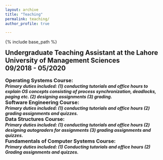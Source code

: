 ```yaml
---
layout: archive
title: "Teaching"
permalink: teaching/
author_profile: true

---
```


<style type='text/css'>
h2, h3, h4, h5, h6 {margin: 0;}
.br {display: block; margin-bottom: 0em; margin: 0;} 
</style>

{% include base_path %}

## Undergraduate Teaching Assistant at the Lahore University of Management Sciences
## 09/2018 - 05/2020

<br>

### Operating Systems Course: 
##### Primary duties included: (1) conducting tutorials and office hours to explain OS concepts consisting of process synchronization, deadlocks, paging etc. (2) designing assignments (3) grading. <br>

### Software Engineering Course: 
##### Primary duties included: (1) conducting tutorials and office hours (2) grading assignments and quizzes. <br>


### Data Structures Course: 
##### Primary duties included: (1) conducting tutorials and office hours (2) designing autograders for assignments (3) grading assignments and quizzes. <br>

### Fundamentals of Computer Systems Course: 
##### Primary duties included: (1) Conducting tutorials and office hours (2) Grading assignments and quizzes. <br>



<!-- ### Lecturer for Applied Machine Learning course at UC Berkeley
#### Fall 2021 (Aug 2021 - Dec 2021)
#### Lecturer in online Masters in Data Science at UC Berkeley School of Information
<br/> -->
<!-- 
### Instructor for Practical Natural Language Processing course at NYU Tandon (CS-GY 9223)
#### Fall 2020 (Sept 2020 - Dec 2020)
#### [Course Website](https://rasikabh.github.io/nlp2020)
#### Designed and taught introductory graduate course in practical NLP at NYU Tandon
<br/> -->

<!-- ### Co-Instructor for Network Security course at NYU (Online)
#### Spring 2020 (Jan 2020 - May 2020)
#### Co-instructor for online Network Security course for MS in Cybersecurity Risk and Strategy (for Professionals).
<br/> -->

<!-- ### Co-Instructor for Security Analytics course at NYU (CS-GY 9223 / CS-UY 3943)
#### Fall 2019 (Sept 2019 - Dec 2019)
#### Co-instructor for second iteration of course on security analytics with Prof. Damon McCoy. Planned and gave several lectures, oversaw TA, etc.
<br/> -->

<!-- ### Instructor for Artificial Intelligence course at NYU (CS-GY 6613)
#### Spring 2019 (Jan 2019 - May 2019)
#### Instructed graduate course of 50 students and two TAs
<br/> -->

<!-- ### Course Assistant for Security Analytics course at NYU (experimental course) (CS-GY 9223)
#### Fall 2018 (Sept 2018 - Dec 2018)
#### Helped design new course on security analytics under Prof. Damon McCoy. Created homework assignments, gave several lectures, graded, helped students, etc.
<br/> -->
<!-- 
### Course Assistant for Network Security course at NYU (CS-GY 6823)
#### Sept 2017 - May 2018  
#### Assisted with Network Security course, focusing on assigned labs
<br/> -->
<!-- 
### Teaching Assistant for Computer Science I/II at University of Washington (CSE 142/143/143X)
#### Jan 2015 - June 2017  
#### 9 quarters. Taught weekly discussion sections, held office hours, graded assignments -->
